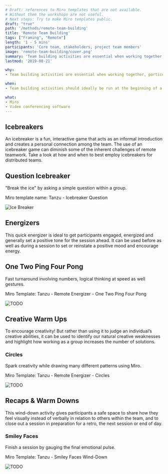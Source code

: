 ```yaml
---
# Draft: references to Miro templates that are not available. 
# Without them the workshops are not useful.
# Next steps: Try to make Miro templates public. 
draft: "true"
path: '/methods/remote-team-building'
title: 'Remote Team Building'
tags: ["Framing", "Remote"]
length: '1 - 5 mins'
participants: 'Core team, stakeholders, project team members'
image: 'remote-team-building/cover.png'
summary: 'Team building activities are essential when working together, particularly remotely. Icebreakers, energizers, creative warm-ups and wind-downs are great for team building, getting to know each other, getting people to think about a specific topic, or simply just to wake up a sleepy and tired group.'
lastmod: '2019-08-21'

why:
- Team building activities are essential when working together, particularly remotely.

when:
- Team building activities should ideally be run at the beginning of a session, but there’s also opportunities between sessions as well as at the end.

what:
- Miro
- Video conferencing software
---
```


## Icebreakers
An icebreaker is a fun, interactive game that acts as an informal introduction and creates a personal connection among the team. The use of an icebreaker game can diminish some of the inherent challenges of remote teamwork. Take a look at how and when to best employ icebreakers for distributed teams.

## Question Icebreaker
"Break the ice" by asking a simple question within a group.

Miro template name: Tanzu - Icebreaker Question

![Ice Breaker](/images/practices/remote-team-building/ice-breakers.png)

## Energizers
This quick energizer is ideal to get participants engaged, energized and generally set a positive tone for the session ahead. It can be used before as well as during a session to set or reinstate a positive mood and encourage energy.

## One Two Ping Four Pong
Fast turnaround involving numbers, logical thinking at speed as well gestures.

Miro Template: Tanzu - Remote Energizer - One Two Ping Four Pong

![TODO](/images/practices/remote-team-building/energizers.png)

## Creative Warm Ups
To encourage creativity! But rather than using it to judge an individual’s creative abilities, it can be used to identify our natural creative weaknesses and highlight how working as a group increases the number of solutions.

### Circles
Spark creativity while drawing many different patterns using Miro.

Miro Template: Tanzu - Remote Energizer - Circles

![TODO](/images/practices/remote-team-building/creative-warmups.png)

## Recaps & Warm Downs
This wind-down activity gives participants a safe space to share how they feel visually instead of verbally in relation to others within the team, and to close out a session in preparation for a retro, the next session or end of day.

### Smiley Faces
Finish a session by gauging the final emotional pulse.

Miro Template: Tanzu - Smiley Faces Wind-Down

![TODO](/images/practices/remote-team-building/recaps.png)